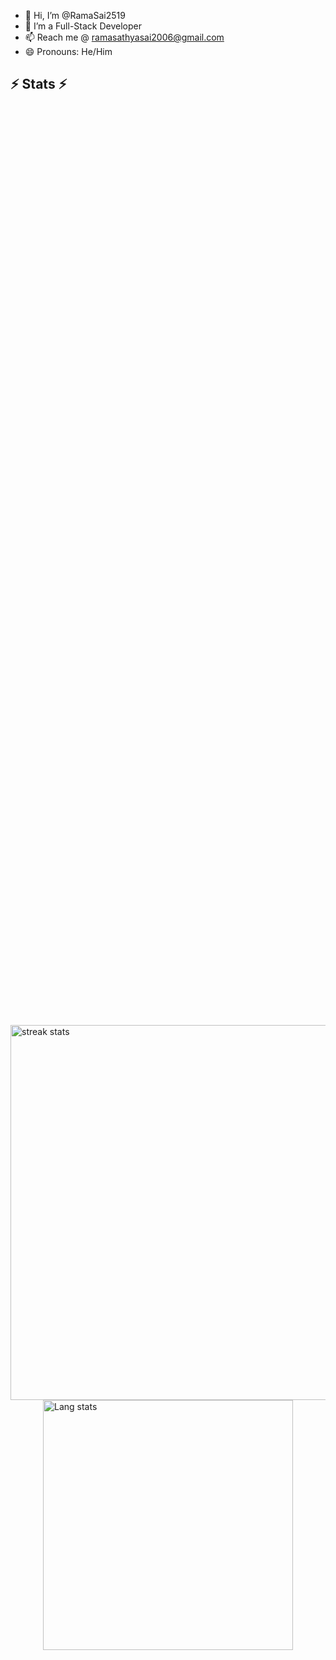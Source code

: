 - 👋 Hi, I’m @RamaSai2519
- 👀 I’m a Full-Stack Developer
- 📫 Reach me @ ramasathyasai2006@gmail.com
- 😄 Pronouns: He/Him

<h2 align="left">⚡ Stats ⚡</h2>
<br>
<div style="display: flex; justify-content: center; align-items: center; flex-direction: column; height: 100%;">

  <img width="600" src="https://github-readme-streak-stats.herokuapp.com/?user=RamaSai2519&theme=react&border_radius=10&count_private=true" alt="streak stats" />
  
  <img width="400" src="https://github-readme-stats.vercel.app/api/top-langs/?username=RamaSai2519&theme=react&border_radius=10&count_private=true&layout=compact" alt="Lang stats" />

</div>

## 🏆 GitHub Trophies
![](https://github-profile-trophy.vercel.app/?username=ramasai2519&theme=gotham&no-frame=false&no-bg=true&margin-w=4)
